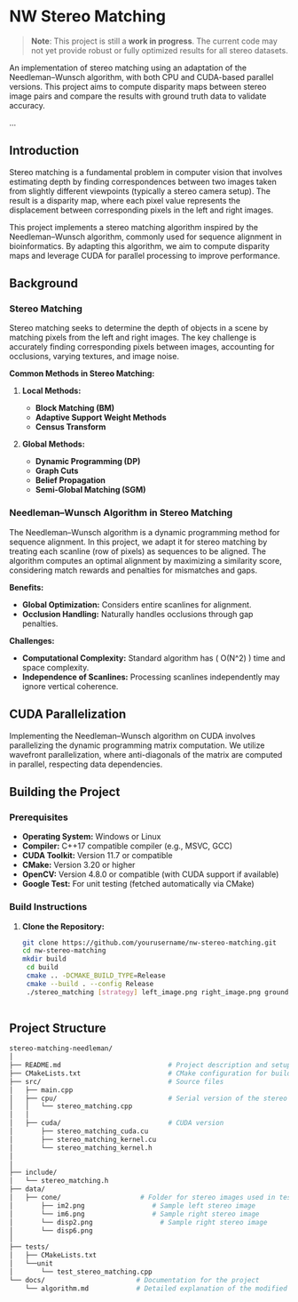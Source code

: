 # NW Stereo Matching

> **Note**: This project is still a **work in progress**. The current code may not yet provide robust or fully optimized results for all stereo datasets.

An implementation of stereo matching using an adaptation of the Needleman–Wunsch algorithm, with both CPU and CUDA-based parallel versions. This project aims to compute disparity maps between stereo image pairs and compare the results with ground truth data to validate accuracy.

...

## Introduction

Stereo matching is a fundamental problem in computer vision that involves estimating depth by finding correspondences between two images taken from slightly different viewpoints (typically a stereo camera setup). The result is a disparity map, where each pixel value represents the displacement between corresponding pixels in the left and right images.

This project implements a stereo matching algorithm inspired by the Needleman–Wunsch algorithm, commonly used for sequence alignment in bioinformatics. By adapting this algorithm, we aim to compute disparity maps and leverage CUDA for parallel processing to improve performance.

## Background

### Stereo Matching

Stereo matching seeks to determine the depth of objects in a scene by matching pixels from the left and right images. The key challenge is accurately finding corresponding pixels between images, accounting for occlusions, varying textures, and image noise.

**Common Methods in Stereo Matching:**

1. **Local Methods:**
   - **Block Matching (BM)**
   - **Adaptive Support Weight Methods**
   - **Census Transform**

2. **Global Methods:**
   - **Dynamic Programming (DP)**
   - **Graph Cuts**
   - **Belief Propagation**
   - **Semi-Global Matching (SGM)**


### Needleman–Wunsch Algorithm in Stereo Matching

The Needleman–Wunsch algorithm is a dynamic programming method for sequence alignment. In this project, we adapt it for stereo matching by treating each scanline (row of pixels) as sequences to be aligned. The algorithm computes an optimal alignment by maximizing a similarity score, considering match rewards and penalties for mismatches and gaps.

**Benefits:**

- **Global Optimization:** Considers entire scanlines for alignment.
- **Occlusion Handling:** Naturally handles occlusions through gap penalties.

**Challenges:**

- **Computational Complexity:** Standard algorithm has \( O(N^2) \) time and space complexity.
- **Independence of Scanlines:** Processing scanlines independently may ignore vertical coherence.

## CUDA Parallelization

Implementing the Needleman–Wunsch algorithm on CUDA involves parallelizing the dynamic programming matrix computation. We utilize wavefront parallelization, where anti-diagonals of the matrix are computed in parallel, respecting data dependencies.



## Building the Project

### Prerequisites

- **Operating System:** Windows or Linux
- **Compiler:** C++17 compatible compiler (e.g., MSVC, GCC)
- **CUDA Toolkit:** Version 11.7 or compatible
- **CMake:** Version 3.20 or higher
- **OpenCV:** Version 4.8.0 or compatible (with CUDA support if available)
- **Google Test:** For unit testing (fetched automatically via CMake)

### Build Instructions

1. **Clone the Repository:**


   ```bash
   git clone https://github.com/yourusername/nw-stereo-matching.git
   cd nw-stereo-matching
   mkdir build
    cd build
    cmake .. -DCMAKE_BUILD_TYPE=Release
    cmake --build . --config Release
    ./stereo_matching [strategy] left_image.png right_image.png ground_truth.png
    
## Project Structure
```bash
stereo-matching-needleman/
│
├── README.md                           # Project description and setup instructions
├── CMakeLists.txt                      # CMake configuration for building the project 
├── src/                                # Source files
│   ├── main.cpp                                   
│   ├── cpu/                            # Serial version of the stereo matching algorithm  
│   │   └── stereo_matching.cpp
│   │    
│   ├── cuda/                           # CUDA version 
│       ├── stereo_matching_cuda.cu                
│       ├── stereo_matching_kernel.cu
│       └── stereo_matching_kernel.h
│    
│
├── include/
│   └── stereo_matching.h           
├── data/
│   ├── cone/                    # Folder for stereo images used in testing
│       ├── im2.png                 # Sample left stereo image
│       └── im6.png                 # Sample right stereo image
│       └── disp2.png                 # Sample right stereo image
│       └── disp6.png 
│
├── tests/
│   ├── CMakeLists.txt 
│   └──unit
│       └── test_stereo_matching.cpp
└── docs/                       # Documentation for the project
    └── algorithm.md            # Detailed explanation of the modified Needleman-Wunsch algorithm for stereo matchin


   